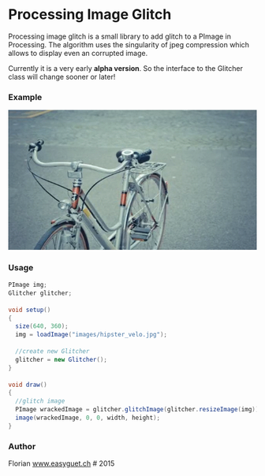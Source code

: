 # Processing Image Glitch
Processing image glitch is a small library to add glitch to a PImage in Processing. The algorithm uses the singularity of jpeg compression which allows to display even an corrupted image.

Currently it is a very early **alpha version**. So the interface to the Glitcher class will change sooner or later!

### Example
![alt text](https://raw.githubusercontent.com/cansik/processing-imageglitch/master/media/glitch_example.gif "Image Glitch Example")

### Usage
```java
PImage img;
Glitcher glitcher;

void setup()
{
  size(640, 360);
  img = loadImage("images/hipster_velo.jpg");
  
  //create new Glitcher
  glitcher = new Glitcher();
}

void draw()
{
  //glitch image
  PImage wrackedImage = glitcher.glitchImage(glitcher.resizeImage(img));
  image(wrackedImage, 0, 0, width, height);
}
```

### Author
Florian www.easyguet.ch # 2015

